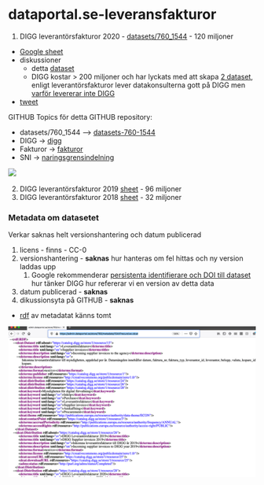 # dataportal.se-leveransfakturor

1) DIGG leverantörsfakturor 2020 - [datasets/760_1544](https://www.dataportal.se/sv/datasets/760_1544/leverantorsfakturor) - 120 miljoner
* [Google sheet](https://docs.google.com/spreadsheets/d/1oLYs77ugRdKVl5zxlZTkFsy3NPdOYvjmhuZjUAK6WZk/edit?usp=sharing)
* diskussioner
  * detta [dataset](https://community.dataportal.se/topic/70/fakturor-b%C3%B6rjar-dyka-upp-som-%C3%B6ppen-data)
  * DIGG kostar > 200 miljoner och har lyckats med att skapa [2 dataset](https://tinyurl.com/DIGGdataset), enligt leverantörsfakturor lever datakonsulterna gott på DIGG men [varför levererar inte DIGG](https://community.dataportal.se/topic/60/beskrivning-%C3%B6ppna-data-fr%C3%A5n-digg/7)
* [tweet](https://twitter.com/salgo60/status/1374176923010600965?s=20)

GITHUB Topics för detta GITHUB repository: 
* datasets/760_1544 --> [datasets-760-1544](https://github.com/topics/datasets-760-1544)
* DIGG -> [digg](https://github.com/topics/digg)
* Fakturor -> [fakturor](https://github.com/topics/fakturor)
* SNI -> [naringsgrensindelning](https://github.com/topics/naringsgrensindelning)

![](https://community.dataportal.se/assets/uploads/files/1616411024694-51fa227d-7368-4f34-9432-831440c1edc8-image-resized.png)

2) DIGG leverantörsfakturor 2019 [sheet](https://docs.google.com/spreadsheets/d/15V9tWKbWCHBpz5S_3DXMRE3wa6wOdwE6nA92k_Gh6uY/edit#gid=988110800) - 96 miljoner
3) DIGG leverantörsfakturor 2018 [sheet](https://docs.google.com/spreadsheets/d/1bThy7J7CvYD_HN6aMpmVzz0JCc9un0ifFFSv7e_wtZ0/edit#gid=988110800) - 32 miljoner

### Metadata om datasetet
Verkar saknas helt versionshantering och datum publicerad
1. licens - finns - CC-0
1. versionshantering - **saknas** hur hanteras om fel hittas och ny version laddas upp
    1. Google rekommenderar [persistenta identifierare och DOI till dataset](https://youtu.be/W-9HMaAi78g?t=2334) hur tänker DIGG hur refererar vi en version av detta data
1. datum publicerad - **saknas** 
1. dikussionsyta på GITHUB - **saknas**

* [rdf](https://admin.dataportal.se/store/760/metadata/1544?recursive=dcat) av metadatat känns tomt

![RDF](https://github.com/salgo60/dataportal.se-leveransfakturor/blob/main/image/rdf.png?raw=true)
